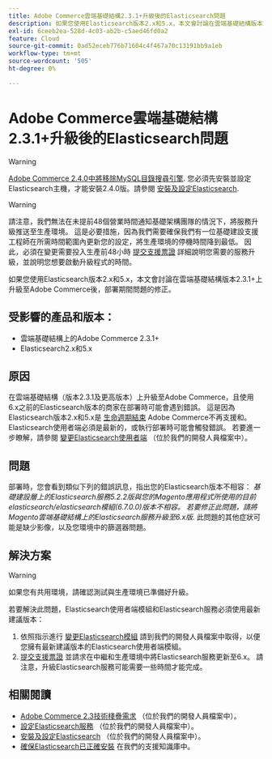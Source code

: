 ```yaml
---
title: Adobe Commerce雲端基礎結構2.3.1+升級後的Elasticsearch問題
description: 如果您使用Elasticsearch版本2.x和5.x，本文會討論在雲端基礎結構版本2.3.1+上升級至Adobe Commerce後，部署期間問題的修正。
exl-id: 6ceeb2ea-528d-4c03-ab2b-c5aed46fd0a2
feature: Cloud
source-git-commit: 0ad52eceb776b71604c4f467a70c13191bb9a1eb
workflow-type: tm+mt
source-wordcount: '505'
ht-degree: 0%

---
```


# Adobe Commerce雲端基礎結構2.3.1+升級後的Elasticsearch問題

>[!WARNING]
>
>[Adobe Commerce 2.4.0中將移除MySQL目錄搜尋引擎](/help/announcements/adobe-commerce-announcements/mysql-catalog-search-engine-will-be-removed-in-magento-2-4-0.md). 您必須先安裝並設定Elasticsearch主機，才能安裝2.4.0版。請參閱 [安裝及設定Elasticsearch](https://devdocs.magento.com/guides/v2.3/config-guide/elasticsearch/es-overview.html).

>[!WARNING]
>
>請注意，我們無法在未提前48個營業時間通知基礎架構團隊的情況下，將服務升級推送至生產環境。 這是必要措施，因為我們需要確保我們有一位基礎建設支援工程師在所需時間範圍內更新您的設定，將生產環境的停機時間降到最低。 因此，必須在變更需要投入生產前48小時 [提交支援票證](/help/help-center-guide/help-center/magento-help-center-user-guide.md#submit-ticket) 詳細說明您需要的服務升級，並說明您想要啟動升級程式的時間。

如果您使用Elasticsearch版本2.x和5.x，本文會討論在雲端基礎結構版本2.3.1+上升級至Adobe Commerce後，部署期間問題的修正。

## 受影響的產品和版本：

* 雲端基礎結構上的Adobe Commerce 2.3.1+
* Elasticsearch2.x和5.x

## 原因

在雲端基礎結構（版本2.3.1及更高版本）上升級至Adobe Commerce，且使用6.x之前的Elasticsearch版本的商家在部署時可能會遇到錯誤。 這是因為Elasticsearch版本2.x和5.x是 [生命週期結束](https://www.elastic.co/support/eol) Adobe Commerce不再支援和。 Elasticsearch使用者端必須是最新的，或執行部署時可能會觸發錯誤。 若要進一步瞭解，請參閱 [變更Elasticsearch使用者端](https://devdocs.magento.com/guides/v2.3/config-guide/elasticsearch/es-downgrade.html) （位於我們的開發人員檔案中）。

## 問題

部署時，您會看到類似下列的錯誤訊息，指出您的Elasticsearch版本不相容： *基礎建設層上的Elasticsearch服務5.2.2版與您的Magento應用程式所使用的目前elasticsearch/elasticsearch模組(6.7.0.0)版本不相容。*  *若要修正此問題，請將Magento雲端基礎結構上的Elasticsearch服務升級至6.x版*. 此問題的其他症狀可能是缺少影像，以及您環境中的篩選器問題。

## 解決方案

>[!WARNING]
>
>如果您有共用環境，請確認測試與生產環境已準備好升級。

若要解決此問題，Elasticsearch使用者端模組和Elasticsearch服務必須使用最新建議版本：

1. 依照指示進行 [變更Elasticsearch模組](https://devdocs.magento.com/guides/v2.3/config-guide/elasticsearch/es-downgrade.html) 請到我們的開發人員檔案中取得，以便您擁有最新建議版本的Elasticsearch使用者端模組。
1. [提交支援票證](/help/help-center-guide/help-center/magento-help-center-user-guide.md#submit-ticket) 並請求在中繼和生產環境中將Elasticsearch服務更新至6.x。 請注意，升級Elasticsearch服務可能需要一些時間才能完成。

## 相關閱讀

* [Adobe Commerce 2.3技術棧疊需求](https://devdocs.magento.com/guides/v2.3/install-gde/system-requirements-tech.html) （位於我們的開發人員檔案中）。
* [設定Elasticsearch服務](https://devdocs.magento.com/cloud/project/project-conf-files_services-elastic.html) （位於我們的開發人員檔案中）。
* [安裝及設定Elasticsearch](https://devdocs.magento.com/guides/v2.3/config-guide/elasticsearch/es-overview.html) （位於我們的開發人員檔案中）。
* [確保Elasticsearch已正確安裝](/help/troubleshooting/elasticsearch/ensure-elasticsearch-is-installed-properly.md) 在我們的支援知識庫中。
